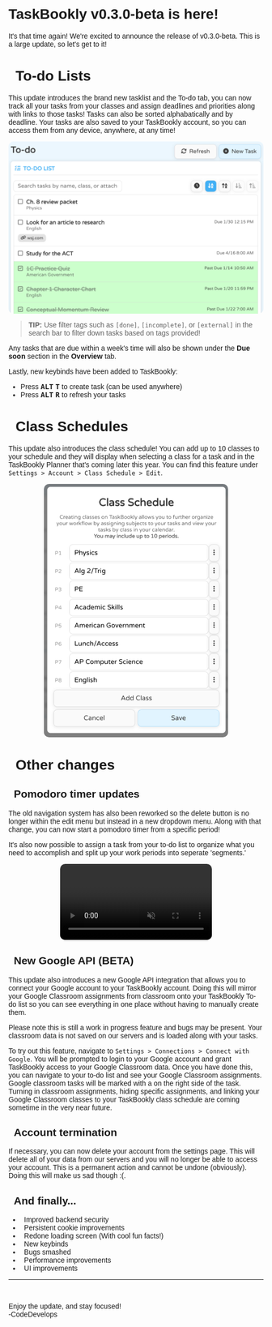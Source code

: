 <script src="https://kit.fontawesome.com/da08afdc8b.js" crossorigin="anonymous"></script>

<style>
    @import url('https://fonts.googleapis.com/css2?family=Varela+Round&display=swap');

    i:not(.iCustom) {
        color: #74C0FC;
        margin-right: 0.5em;
    }

    body {
        font-family: 'Varela Round', sans-serif;
    }

    img,
    video {
        border-radius: 10px;
        margin-left: auto;
        margin-right: auto;
        display: block;
        max-height: 500px;
    }
</style>

# TaskBookly v0.3.0-beta is here!
It's that time again! We're excited to announce the release of v0.3.0-beta. This is a large update, so let's get to it!

# <i class="fa-solid fa-check-double"></i>To-do Lists
This update introduces the brand new tasklist and the To-do tab, you can now track all your tasks from your classes and assign deadlines and priorities along with links to those tasks! Tasks can also be sorted alphabatically and by deadline. Your tasks are also saved to your TaskBookly account, so you can access them from any device, anywhere, at any time!

![To-do list](media/image.png)

> **<i class="fa-solid fa-circle-info iCustom"></i> 
TIP:** Use filter tags such as `[done]`, `[incomplete]`, or `[external]` in the search bar to filter down tasks based on tags provided!

Any tasks that are due within a week's time will also be shown under the **Due soon** section in the **Overview** tab.

Lastly, new keybinds have been added to TaskBookly:
- Press **<kbd>ALT</kbd> <kbd>T</kbd>** to create task (can be used anywhere)
- Press **<kbd>ALT</kbd> <kbd>R</kbd>** to refresh your tasks

# <i class="fa-solid fa-clock"></i>Class Schedules
This update also introduces the class schedule! You can add up to 10 classes to your schedule and they will display when selecting a class for a task and in the TaskBookly Planner that's coming later this year.
You can find this feature under `Settings > Account > Class Schedule > Edit`.

![Class Schedule](media/image-1.png)

# <i class="fa-solid fa-wrench"></i>Other changes

## <i class="fa-solid fa-stopwatch"></i>Pomodoro timer updates
The old navigation system has also been reworked so the delete button is no longer within the edit menu but instead in a new dropdown menu. Along with that change, you can now start a pomodoro timer from a specific period!

It's also now possible to assign a task from your to-do list to organize what you need to accomplish and split up your work periods into seperate 'segments.'

<video muted autoplay loop>
    <source src="media/timerSFH.mp4" type="video/mp4">
</video>

## <i class="fa-solid fa-plug-circle-bolt"></i>New Google API (BETA)
This update also introduces a new Google API integration that allows you to connect your Google account to your TaskBookly account. Doing this will mirror your Google Classroom assignments from classroom onto your TaskBookly To-do list so you can see everything in one place without having to manually create them.

Please note this is still a work in progress feature and bugs may be present. Your classroom data is not saved on our servers and is loaded along with your tasks.

To try out this feature, navigate to `Settings > Connections > Connect with Google`. You will be prompted to login to your Google account and grant TaskBookly access to your Google Classroom data. Once you have done this, you can navigate to your to-do list and see your Google Classroom assignments. Google classroom tasks will be marked with a <i class="fa-solid fa-plug iCustom"></i> on the right side of the task. Turning in classroom assignments, hiding specific assignments, and linking your Google Classroom classes to your TaskBookly class schedule are coming sometime in the very near future.

## <i class="fa-solid fa-trash"></i>Account termination
If necessary, you can now delete your account from the settings page. This will delete all of your data from our servers and you will no longer be able to access your account. This is a permanent action and cannot be undone (obviously). Doing this will make us sad though :(.

## <i class="fa-solid fa-drum"></i>And finally...
- <i class="fa-solid fa-lock"></i>Improved backend security
- <i class="fa-solid fa-cookie-bite"></i>Persistent cookie improvements
- <i class="fa-solid fa-bars-progress"></i>Redone loading screen (With cool fun facts!)
- <i class="fa-solid fa-keyboard"></i>New keybinds
- <i class="fa-solid fa-bug-slash"></i>Bugs smashed
- <i class="fa-solid fa-bolt"></i>Performance improvements
- <i class="fa-solid fa-paintbrush"></i>UI improvements

<hr><br>

Enjoy the update, and stay focused!<br>
-CodeDevelops